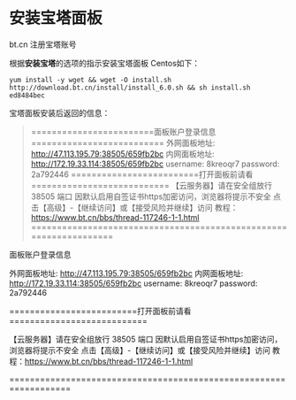 # 安装宝塔面板
bt.cn
注册宝塔账号

根据**安装宝塔**的选项的指示安装宝塔面板
Centos如下：
```
yum install -y wget && wget -O install.sh http://download.bt.cn/install/install_6.0.sh && sh install.sh ed8484bec
```
宝塔面板安装后返回的信息：

> ========================面板账户登录信息========================== 外网面板地址: http://47.113.195.79:38505/659fb2bc 内网面板地址: http://172.19.33.114:38505/659fb2bc username: 8kreoqr7 password: 2a792446 =========================打开面板前请看=========================== 【云服务器】请在安全组放行 38505 端口 因默认启用自签证书https加密访问，浏览器将提示不安全 点击【高级】-【继续访问】或【接受风险并继续】访问 教程：https://www.bt.cn/bbs/thread-117246-1-1.html ==================================================================

面板账户登录信息

 外网面板地址: http://47.113.195.79:38505/659fb2bc
 内网面板地址: http://172.19.33.114:38505/659fb2bc
 username: 8kreoqr7
 password: 2a792446
 
=========================打开面板前请看===========================

 【云服务器】请在安全组放行 38505 端口
 因默认启用自签证书https加密访问，浏览器将提示不安全
 点击【高级】-【继续访问】或【接受风险并继续】访问
 教程：https://www.bt.cn/bbs/thread-117246-1-1.html

==================================================================
<!--stackedit_data:
eyJoaXN0b3J5IjpbLTE1ODcxNDkzMTksLTQ5NjEyNTkyOSwtMT
A1NzU2NDc5M119
-->